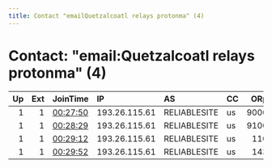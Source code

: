 ```yaml
---
title: Contact "emailQuetzalcoatl relays protonma" (4)
---
```


# Contact: "email:Quetzalcoatl relays protonma" (4)

|   Up |   Ext | JoinTime                                                                                              | IP            | AS           | CC   |   ORp |   Dirp | OS    | Version   | Nickname     |   eFamMembers |
|-----:|------:|:------------------------------------------------------------------------------------------------------|:--------------|:-------------|:-----|------:|-------:|:------|:----------|:-------------|--------------:|
|    1 |     1 | [00:27:50](https://nusenu.github.io/OrNetStats/w/relay/E6C9E46DEECC0B038E4EC0D25DE67A20B1BC2A6F.html) | 193.26.115.61 | RELIABLESITE | us   |  9000 |      0 | Linux | 0.4.7.13  | Quetzalcoatl |            14 |
|    1 |     1 | [00:28:29](https://nusenu.github.io/OrNetStats/w/relay/2A7FE76900BB03DEAD983EB149BC8FB2F48B137F.html) | 193.26.115.61 | RELIABLESITE | us   |  9100 |      0 | Linux | 0.4.7.13  | Quetzalcoatl |            14 |
|    1 |     1 | [00:29:12](https://nusenu.github.io/OrNetStats/w/relay/3A282FE698A04D83511D526A525F2C45896454AC.html) | 193.26.115.61 | RELIABLESITE | us   |   110 |      0 | Linux | 0.4.7.13  | Quetzalcoatl |            14 |
|    1 |     1 | [00:29:52](https://nusenu.github.io/OrNetStats/w/relay/E0D1C99A8AD9AF4BBB78289F9E0FB51FB0A925A0.html) | 193.26.115.61 | RELIABLESITE | us   |   143 |      0 | Linux | 0.4.7.13  | Quetzalcoatl |            14 |
